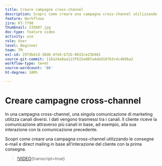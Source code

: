 ```yaml
---
title: Creare campagne cross-channel
description: Scopri come creare una campagna cross-channel utilizzando le consegne e-mail e direct mailing in base all’interazione del cliente con la prima consegna.
feature: Workflows
jira: KT-7798
thumbnail: 335607.jpg
doc-type: feature video
activity: use
role: User
level: Beginner
team: TM
exl-id: 297db41d-38d6-4fd4-b72b-0615ce23b981
source-git-commit: 116a24a8aa123f615e08fa4ebd187b3c4c460ba2
workflow-type: tm+mt
source-wordcount: '86'
ht-degree: 100%

---
```


# Creare campagne cross-channel

In una campagna cross-channel, una singola comunicazione di marketing utilizza canali diversi. I dati vengono trasmessi tra i canali. Il cliente riceve la comunicazione attraverso più canali in base, ad esempio, alla sua interazione con la comunicazione precedente.

Scopri come creare una campagna cross-channel utilizzando le consegne e-mail e direct mailing in base all’interazione del cliente con la prima consegna.

>[!VIDEO](https://video.tv.adobe.com/v/3426513?quality=12&learn=on&captions=ita){transcript=true}
